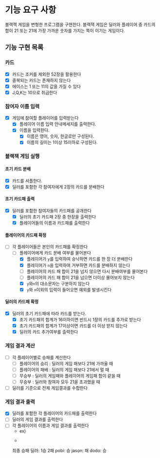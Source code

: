 # 기능 요구 사항

블랙잭 게임을 변형한 프로그램을 구현한다.
블랙잭 게임은 딜러와 플레이어 중 카드의 합이 21 또는 21에 가장 가까운 숫자를 가지는 쪽이 이기는 게임이다.

## 기능 구현 목록

### 카드

- [x] 카드는 조커를 제외한 52장을 활용한다
- [x] 중복되는 카드는 존재하지 않는다
- [x] 에이스는 1 또는 11의 값을 가질 수 있다
- [x] J,Q,K는 10으로 취급한다

### 참여자 이름 입력

- [x] 게임에 참여할 플레이어를 입력받는다
    - [x] 플레이어 이름 입력 안내메세지를 출력한다.
    - [x] 이름을 입력한다.
        - [x] 이름은 영어, 숫자, 한글로만 구성된다.
        - [x] 이름의 길이는 1이상 15이하로 구성된다.

### 블랙잭 게임 실행

#### 초기 카드 분배

- [x] 카드를 셔플한다.
- [x] 딜러를 포함한 각 참여자에게 2장의 카드를 분배한다

#### 초기 카드패 출력

- [x] 딜러를 포함한 참여자들의 카드패를 공개한다
    - [x] 딜러의 초기 카드패 2장 중 한장을 출력한다
    - [x] 플레이어들의 이름과 카드패를 출력한다

#### 플레이어의 카드패 확정

- [ ] 각 플레이어들은 본인의 카드패를 확정한다
    - [ ] 플레이어에게 카드 분배 여부를 물어본다
        - [x] 플레이어가 `y`를 입력하여 승낙하면 카드를 한 장 더 분배한다
        - [x] 플레이어가 `n`을 입력하여 거부하면 카드를 분배하지 않는다
        - [ ] 플레이어의 카드 패 합이 21을 넘지 않으면 다시 분배여부를 물어본다
        - [ ] 플레이어의 카드 패 합이 21을 넘으면 더이상 물어보지 않는다
        - [x] `y`와`n`의 대소문자는 구분하지 않는다
        - [x] `y`와 `n`이외의 입력이 들어오면 예외를 발생시킨다

#### 딜러의 카드패 확정

- [x] 딜러의 초기 카드패에 따라 카드를 받는다.
    - [x] 초기 카드패의 합계가 16이하이면 반드시 1장의 카드를 추가로 받는다
    - [x] 초기 카드패의 합계가 17이상이면 카드를 더 이상 받지 않는다
    - [x] 딜러의 카드 추가여부를 출력한다

### 게임 결과 계산

- [ ] 각 플레이어별로 승패를 계산한다
    - [ ] 플레이어의 승리 : 딜러의 게임 패보다 21에 가까울 때
    - [ ] 플레이어의 패배 : 딜러의 게임 패보다 21에서 멀 때
    - [ ] 무승부 : 딜러의 게임패와 플레이어의 게임패 합이 같을 때
    - [ ] 무승부 : 딜러와 참여자 모두 21을 초과했을 때
- [ ] 딜러를 기준으로 전체 게임결과를 수합한다

### 게임 결과 출력

- [x] 딜러를 포함한 각 플레이어의 카드패를 출력한다
- [ ] 딜러의 게임 결과를 출력한다
- [ ] 각 플레이어의 이름과 게임 결과를 출력한다
    - ex)
    - ```
    최종 승패
    딜러: 1승 2패
    pobi: 승
    jason: 패
    dodo: 승
    ```

